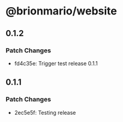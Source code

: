 # @brionmario/website

## 0.1.2

### Patch Changes

- fd4c35e: Trigger test release 0.1.1

## 0.1.1

### Patch Changes

- 2ec5e5f: Testing release

